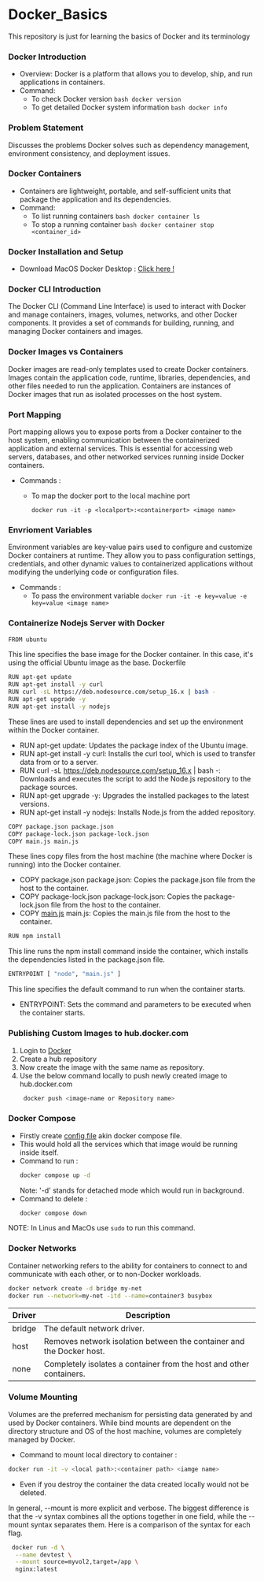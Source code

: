 # Docker_Basics
This repository is just for learning the basics of Docker and its terminology

### Docker Introduction
- Overview: Docker is a platform that allows you to develop, ship, and run applications in containers.
- Command: 
  - To check Docker version
```bash docker version ```
  - To get detailed Docker system information
```bash docker info ```

### Problem Statement
Discusses the problems Docker solves such as dependency management, environment consistency, and deployment issues.

### Docker Containers
- Containers are lightweight, portable, and self-sufficient units that package the application and its dependencies.
- Command: 
  - To list running containers
``` bash docker container ls ```
  - To stop a running container
``` bash docker container stop <container_id> ```

### Docker Installation and Setup
- Download MacOS Docker Desktop : 
  [Click here !](https://desktop.docker.com/mac/main/arm64/Docker.dmg?utm_source=docker&utm_medium=webreferral&utm_campaign=dd-smartbutton&utm_location=module&_gl=1*re3fd*_ga*MTQ5MzIzODEyLjE3MDgyOTA4ODA.*_ga_XJWPQMJYHQ*MTcxMTI0NDQyNS4zLjEuMTcxMTI0NDQyNS42MC4wLjA)

### Docker CLI Introduction
The Docker CLI (Command Line Interface) is used to interact with Docker and manage containers, images, volumes, networks, and other Docker components. It provides a set of commands for building, running, and managing Docker containers and images.


### Docker Images vs Containers
Docker images are read-only templates used to create Docker containers. Images contain the application code, runtime, libraries, dependencies, and other files needed to run the application. Containers are instances of Docker images that run as isolated processes on the host system.
### Port Mapping
Port mapping allows you to expose ports from a Docker container to the host system, enabling communication between the containerized application and external services. This is essential for accessing web servers, databases, and other networked services running inside Docker containers.
- Commands : 
  - To map the docker port to the local machine port
  
    ```docker run -it -p <localport>:<containerport> <image name> ```
### Envrioment Variables
Environment variables are key-value pairs used to configure and customize Docker containers at runtime. They allow you to pass configuration settings, credentials, and other dynamic values to containerized applications without modifying the underlying code or configuration files.

- Commands :
  - To pass the environment variable
    ```docker run -it -e key=value -e key=value <image name> ```

### Containerize Nodejs Server with Docker
```bash 
FROM ubuntu
```
This line specifies the base image for the Docker container. In this case, it's using the official Ubuntu image as the base.
Dockerfile
```bash 
RUN apt-get update
RUN apt-get install -y curl
RUN curl -sL https://deb.nodesource.com/setup_16.x | bash -
RUN apt-get upgrade -y
RUN apt-get install -y nodejs
```

These lines are used to install dependencies and set up the environment within the Docker container.
- RUN apt-get update: Updates the package index of the Ubuntu image.
- RUN apt-get install -y curl: Installs the curl tool, which is used to transfer data from or to a server.
- RUN curl -sL https://deb.nodesource.com/setup_16.x | bash -: Downloads and executes the script to add the Node.js repository to the package sources.
- RUN apt-get upgrade -y: Upgrades the installed packages to the latest versions.
- RUN apt-get install -y nodejs: Installs Node.js from the added repository.

```bash 
COPY package.json package.json
COPY package-lock.json package-lock.json
COPY main.js main.js
```
These lines copy files from the host machine (the machine where Docker is running) into the Docker container.
- COPY package.json package.json: Copies the package.json file from the host to the container.
- COPY package-lock.json package-lock.json: Copies the package-lock.json file from the host to the container.
- COPY [main.js](./docker-nodejs/main.js) main.js: Copies the main.js file from the host to the container.

```bash 
RUN npm install
```
This line runs the npm install command inside the container, which installs the dependencies listed in the package.json file.

```bash 
ENTRYPOINT [ "node", "main.js" ]
```
This line specifies the default command to run when the container starts.
- ENTRYPOINT: Sets the command and parameters to be executed when the container starts.

### Publishing Custom Images to hub.docker.com
1. Login to [Docker](hub.docker.com)
2. Create a hub repository
3. Now create the image with the same name as repository.
4. Use the below command locally to push newly created image to hub.docker.com
   ```bash 
    docker push <image-name or Repository name>
    ```
### Docker Compose
- Firstly create [config file](./docker-compose/docker-compose.yml) akin docker compose file.
- This would hold all the services which that image would be running inside itself.
- Command to run : 
  ``` bash 
  docker compose up -d
  ```
  Note: '-d' stands for detached mode which would run in background.
- Command to delete :
  ``` bash 
  docker compose down
  ```
NOTE: In Linus and MacOs use ```sudo``` to run this command.

### Docker Networks
Container networking refers to the ability for containers to connect to and communicate with each other, or to non-Docker workloads.

```bash
docker network create -d bridge my-net
docker run --network=my-net -itd --name=container3 busybox
```
| Driver | Description |
| ------ | ----------- |
| bridge | The default network driver. |
| host   | Removes network isolation between the container and the Docker host. |
| none   | Completely isolates a container from the host and other containers. |

### Volume Mounting
Volumes are the preferred mechanism for persisting data generated by and used by Docker containers. While bind mounts are dependent on the directory structure and OS of the host machine, volumes are completely managed by Docker.

- Command to mount local directory to container :
```bash 
docker run -it -v <local path>:<container path> <iamge name>
```
- Even if you destroy the container the data created locally would not be deleted.

In general, --mount is more explicit and verbose. The biggest difference is that the -v syntax combines all the options together in one field, while the --mount syntax separates them. Here is a comparison of the syntax for each flag.
```bash 
 docker run -d \
  --name devtest \
  --mount source=myvol2,target=/app \
  nginx:latest
```